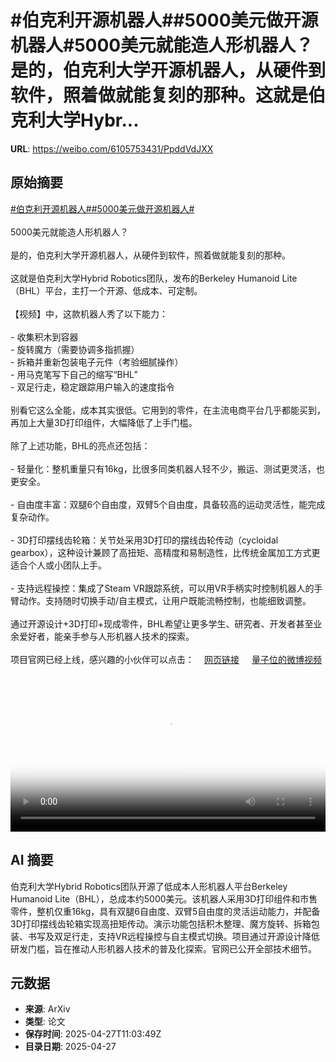 # #伯克利开源机器人##5000美元做开源机器人#5000美元就能造人形机器人？是的，伯克利大学开源机器人，从硬件到软件，照着做就能复刻的那种。这就是伯克利大学Hybr...

**URL**: https://weibo.com/6105753431/PpddVdJXX

## 原始摘要

<a href="https://m.weibo.cn/search?containerid=231522type%3D1%26t%3D10%26q%3D%23%E4%BC%AF%E5%85%8B%E5%88%A9%E5%BC%80%E6%BA%90%E6%9C%BA%E5%99%A8%E4%BA%BA%23&amp;extparam=%23%E4%BC%AF%E5%85%8B%E5%88%A9%E5%BC%80%E6%BA%90%E6%9C%BA%E5%99%A8%E4%BA%BA%23" data-hide=""><span class="surl-text">#伯克利开源机器人#</span></a><a href="https://m.weibo.cn/search?containerid=231522type%3D1%26t%3D10%26q%3D%235000%E7%BE%8E%E5%85%83%E5%81%9A%E5%BC%80%E6%BA%90%E6%9C%BA%E5%99%A8%E4%BA%BA%23&amp;extparam=%235000%E7%BE%8E%E5%85%83%E5%81%9A%E5%BC%80%E6%BA%90%E6%9C%BA%E5%99%A8%E4%BA%BA%23" data-hide=""><span class="surl-text">#5000美元做开源机器人#</span></a><br><br>5000美元就能造人形机器人？<br><br>是的，伯克利大学开源机器人，从硬件到软件，照着做就能复刻的那种。<br><br>这就是伯克利大学Hybrid Robotics团队，发布的Berkeley Humanoid Lite（BHL）平台，主打一个开源、低成本、可定制。<br><br>【视频】中，这款机器人秀了以下能力：<br><br>- 收集积木到容器<br>- 旋转魔方（需要协调多指抓握）<br>- 拆箱并重新包装电子元件（考验细腻操作）<br>- 用马克笔写下自己的缩写“BHL”<br>- 双足行走，稳定跟踪用户输入的速度指令<br><br>别看它这么全能，成本其实很低。它用到的零件，在主流电商平台几乎都能买到，再加上大量3D打印组件，大幅降低了上手门槛。<br><br>除了上述功能，BHL的亮点还包括：<br><br>- 轻量化：整机重量只有16kg，比很多同类机器人轻不少，搬运、测试更灵活，也更安全。<br><br>- 自由度丰富：双腿6个自由度，双臂5个自由度，具备较高的运动灵活性，能完成复杂动作。<br><br>- 3D打印摆线齿轮箱：关节处采用3D打印的摆线齿轮传动（cycloidal gearbox），这种设计兼顾了高扭矩、高精度和易制造性，比传统金属加工方式更适合个人或小团队上手。<br><br>- 支持远程操控：集成了Steam VR跟踪系统，可以用VR手柄实时控制机器人的手臂动作。支持随时切换手动/自主模式，让用户既能流畅控制，也能细致调整。<br><br>通过开源设计+3D打印+现成零件，BHL希望让更多学生、研究者、开发者甚至业余爱好者，能亲手参与人形机器人技术的探索。<br><br>项目官网已经上线，感兴趣的小伙伴可以点击：<a href="https://weibo.cn/sinaurl?u=https%3A%2F%2Flite.berkeley-humanoid.org%2F" data-hide=""><span class="url-icon"><img style="width: 1rem;height: 1rem" src="https://h5.sinaimg.cn/upload/2015/09/25/3/timeline_card_small_web_default.png" referrerpolicy="no-referrer"></span><span class="surl-text">网页链接</span></a> <a href="https://video.weibo.com/show?fid=1034:5160089565462593" data-hide=""><span class="url-icon"><img style="width: 1rem;height: 1rem" src="https://h5.sinaimg.cn/upload/2015/09/25/3/timeline_card_small_video_default.png" referrerpolicy="no-referrer"></span><span class="surl-text">量子位的微博视频</span></a><br clear="both"><div style="clear: both"></div><video controls="controls" poster="https://tvax4.sinaimg.cn/orj480/006Fd7o3ly1i0vh9prmy1j30zk0k0myv.jpg" style="width: 100%"><source src="https://f.video.weibocdn.com/o0/NcYVxKCNlx08nNN64DvG010412019nmZ0E010.mp4?label=mp4_720p&amp;template=1280x720.25.0&amp;ori=0&amp;ps=1CwnkDw1GXwCQx&amp;Expires=1745755313&amp;ssig=XoSr4xtOhB&amp;KID=unistore,video"><source src="https://f.video.weibocdn.com/o0/txJETO1olx08nNN57sy401041200DhZd0E010.mp4?label=mp4_hd&amp;template=852x480.25.0&amp;ori=0&amp;ps=1CwnkDw1GXwCQx&amp;Expires=1745755313&amp;ssig=4haOa2WkfL&amp;KID=unistore,video"><source src="https://f.video.weibocdn.com/o0/FrXj8dYvlx08nNN4knxm01041200plAm0E010.mp4?label=mp4_ld&amp;template=640x360.25.0&amp;ori=0&amp;ps=1CwnkDw1GXwCQx&amp;Expires=1745755313&amp;ssig=UT68C%2ByPB1&amp;KID=unistore,video"><p>视频无法显示，请前往<a href="https://video.weibo.com/show?fid=1034%3A5160089565462593" target="_blank" rel="noopener noreferrer">微博视频</a>观看。</p></video>

## AI 摘要

伯克利大学Hybrid Robotics团队开源了低成本人形机器人平台Berkeley Humanoid Lite（BHL），总成本约5000美元。该机器人采用3D打印组件和市售零件，整机仅重16kg，具有双腿6自由度、双臂5自由度的灵活运动能力，并配备3D打印摆线齿轮箱实现高扭矩传动。演示功能包括积木整理、魔方旋转、拆箱包装、书写及双足行走，支持VR远程操控与自主模式切换。项目通过开源设计降低研发门槛，旨在推动人形机器人技术的普及化探索。官网已公开全部技术细节。

## 元数据

- **来源**: ArXiv
- **类型**: 论文
- **保存时间**: 2025-04-27T11:03:49Z
- **目录日期**: 2025-04-27
